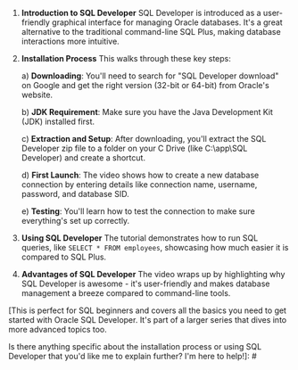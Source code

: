 1. **Introduction to SQL Developer**
SQL Developer is introduced as a user-friendly graphical interface for managing Oracle databases. It's a great alternative to the traditional command-line SQL Plus, making database interactions more intuitive. 

2. **Installation Process**
This walks through these key steps:

   a) **Downloading**: You'll need to search for "SQL Developer download" on Google and get the right version (32-bit or 64-bit) from Oracle's website. 

   b) **JDK Requirement**: Make sure you have the Java Development Kit (JDK) installed first. 

   c) **Extraction and Setup**: After downloading, you'll extract the SQL Developer zip file to a folder on your C Drive (like C:\app\SQL Developer) and create a shortcut. 

   d) **First Launch**: The video shows how to create a new database connection by entering details like connection name, username, password, and database SID. 

   e) **Testing**: You'll learn how to test the connection to make sure everything's set up correctly. 

3. **Using SQL Developer**
The tutorial demonstrates how to run SQL queries, like `SELECT * FROM employees`, showcasing how much easier it is compared to SQL Plus. 

4. **Advantages of SQL Developer**
The video wraps up by highlighting why SQL Developer is awesome - it's user-friendly and makes database management a breeze compared to command-line tools. 

[This is perfect for SQL beginners and covers all the basics you need to get started with Oracle SQL Developer. It's part of a larger series that dives into more advanced topics too.

Is there anything specific about the installation process or using SQL Developer that you'd like me to explain further? I'm here to help!]: #
